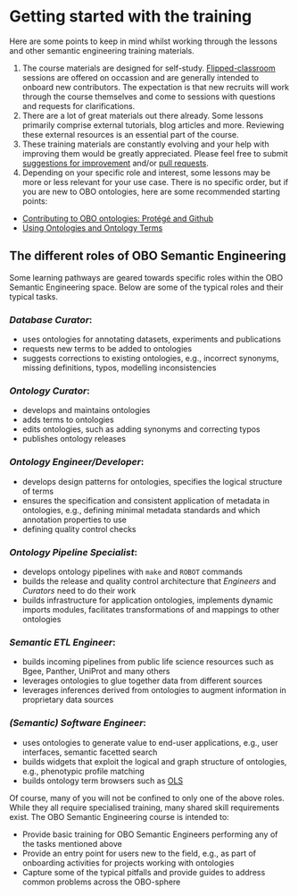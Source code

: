 # Getting started with the training

Here are some points to keep in mind whilst working through the lessons and other semantic engineering training materials.

1. The course materials are designed for self-study. [Flipped-classroom](https://en.wikipedia.org/wiki/Flipped_classroom) sessions are offered on occassion and are generally intended to onboard new contributors. The expectation is that new recruits will work through the course themselves and come to  sessions with questions and requests for clarifications.
2. There are a lot of great materials out there already. Some lessons primarily comprise external tutorials, blog articles and more. Reviewing these external resources is an essential part of the course.
3. These training materials are constantly evolving and your help with improving them would be greatly appreciated. Please feel free to submit [suggestions for improvement](#issues) and/or [pull requests](#pulls).
4. Depending on your specific role and interest, some lessons may be more or less relevant for your use case. There is no specific order, but if you are new to OBO ontologies, here are some recommended starting points:
- [Contributing to OBO ontologies: Protégé and Github](lesson/contributing-to-obo-ontologies.md)
- [Using Ontologies and Ontology Terms](lesson/ontology-term-use.md)

<a name="oboroles"></a> 
## The different roles of OBO Semantic Engineering

Some learning pathways are geared towards specific roles within the OBO Semantic Engineering space. Below are some of the typical roles and their typical tasks.

### *Database Curator*:
- uses ontologies for annotating datasets, experiments and publications
- requests new terms to be added to ontologies
- suggests corrections to existing ontologies, e.g., incorrect synonyms, missing definitions, typos, modelling inconsistencies

### *Ontology Curator*:
- develops and maintains ontologies
- adds terms to ontologies
- edits ontologies, such as adding synonyms and correcting typos
- publishes ontology releases

### *Ontology Engineer/Developer*:
- develops design patterns for ontologies, specifies the logical structure of terms
- ensures the specification and consistent application of metadata in ontologies, e.g., defining minimal metadata standards and which annotation properties to use
- defining quality control checks

### *Ontology Pipeline Specialist*:
- develops ontology pipelines with `make` and `ROBOT` commands
- builds the release and quality control architecture that *Engineers* and *Curators* need to do their work
- builds infrastructure for application ontologies, implements dynamic imports modules, facilitates transformations of and mappings to other ontologies

### *Semantic ETL Engineer*:
- builds incoming pipelines from public life science resources such as Bgee, Panther, UniProt and many others
- leverages ontologies to glue together data from different sources
- leverages inferences derived from ontologies to augment information in proprietary data sources

### *(Semantic) Software Engineer*:
- uses ontologies to generate value to end-user applications, e.g., user interfaces, semantic facetted search
- builds widgets that exploit the logical and graph structure of ontologies, e.g., phenotypic profile matching
- builds ontology term browsers such as [OLS](https://www.ebi.ac.uk/ols/index)

Of course, many of you will not be confined to only one of the above roles. While they all require specialised training, many shared skill requirements exist. The OBO Semantic Engineering course is intended to:

- Provide basic training for OBO Semantic Engineers performing any of the tasks mentioned above
- Provide an entry point for users new to the field, e.g., as part of onboarding activities for projects working with ontologies
- Capture some of the typical pitfalls and provide guides to address common problems across the OBO-sphere

